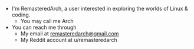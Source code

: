 - I'm RemasteredArch, a user interested in exploring the worlds of Linux & coding. 
  - You may call me Arch  
- You can reach me through
  - My email at remasteredarch@gmail.com 
  - My Reddit account at u/remasteredarch
